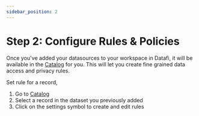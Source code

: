 ```yaml
---
sidebar_position: 2
---
```


# Step 2: Configure Rules & Policies

Once you've added your datasources to your workspace in Datafi, it will be available in the [Catalog](https://home.datafi.us/catalog) for you. This will let you create fine grained data access and privacy rules. 

Set rule for a record, 
1. Go to [Catalog](https://home.datafi.us/catalog)
2. Select a record in the dataset you previously added
3. Click on the settings symbol to create and edit rules 
